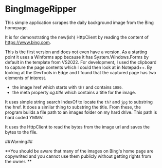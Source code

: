 # BingImageRipper
This simple application scrapes the daily background image from the Bing homepage.

It is for demonstrating the new(ish) HttpClient by reading the content of https://www.bing.com.

This is the first version and does not even have a version.  As a starting point it uses a Winforms app because it has System.Windows.Forms by default in the template from VS2022.  For development, I used the clipboard to capture the page contents which I could then look at in Notepad++.  By looking at the DevTools in Edge and I found that the captured page has two elements of interest.
- the image href which starts with `th?` and contains `1080`.
- the meta property *og.title* which contains a title for the image.

It uses simple string search IndexOf to locate the `th?` and `jpg` to substring the href.  It does a similar thing to substring the title.  From these, the program builds a file path to an images folder on my hard drive.  This path is hard coded YMMV.

It uses the HttpClient to read the bytes from the image url and saves the bytes to the file.

##Warning##

**You should be aware that many of the images on Bing's home page are copywrited and you cannot use them publicly without getting rights from the owner. **
